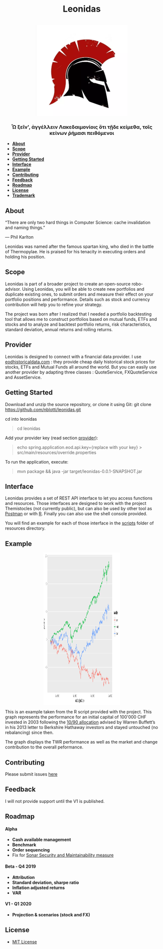 <div id="leo" align="center"><h1> Leonidas </h1>
</div>
<div id="leonidas-logo" align="center">
    <br />
    <img src="https://github.com/nblotti/leonidas/blob/master/src/main/resources/leonidas.png?sanitize=true" alt="Leonidas Logo" width="300"/>
    <h3>Ὦ ξεῖν', ἀγγέλλειν Λακεδαιμονίοις ὅτι τῇδε
κείμεθα, τοῖς κείνων ῥήμασι πειθόμενοι
</h3>
</div>

<div id="badges" align="center">



</div>

<div style='margin:0 auto;width:80%;'>

</div>

- [**About**](#about)
- [**Scope**](#scope)
- [**Provider**](#provider)
- [**Getting Started**](#getting-started)
- [**Interface**](#interface)
- [**Example**](#example)
- [**Contributing**](#contributing)
- [**Feedback**](#feedback)
- [**Roadmap**](#roadmap)
- [**License**](#license)
- [**Trademark**](#trademark)

## About


“There are only two hard things in Computer Science: cache invalidation and naming things.”

— Phil Karlton

Leonidas was named after the famous spartan king, who died in the battle of Thermopylae.  He is praised for his tenacity in executing orders and holding his position.
## Scope

Leonidas is part of a broader project to create an open-source robo-advisor. Using Leonidas, you will be able to create new portfolios and duplicate existing ones, to submit orders and measure their effect on your portfolio positions and performance. Details such as stock and currency contribution will help you to refine your strategy. 

The project was born after I realized that I needed a portfolio backtesting tool that allows me to construct portfolios based on mutual funds, ETFs and stocks and to analyze and backtest portfolio returns, risk characteristics, standard deviation, annual returns and rolling returns. 

## Provider

Leonidas is designed to connect with a financial data provider. I use [eodhistoricaldata.com](https://eodhistoricaldata.com/) : they provide cheap daily historical stock prices for stocks, ETFs and Mutual Funds all around the world. But you can easily  use another provider by adapting three classes : QuoteService, FXQuoteService and AssetService.

## Getting Started

Download and unzip the source repository, or clone it using Git: git clone https://github.com/nblotti/leonidas.git

cd into leonidas

<blockquote>
cd leonidas

</blockquote>

Add your provider key (read section [provider](#provider)):
<blockquote>
echo spring.application.eod.api.key={replace with your key} > src/main/resources/override.properties
</blockquote>

To run the application, execute:
<blockquote>
mvn package && java -jar target/leonidas-0.0.1-SNAPSHOT.jar
</blockquote>


## Interface

Leonidas provides a set of REST API interface to let you access functions and resources. Those interfaces are designed to work with the project Themistocles (not currently public), but can also be used by other tool as [Postman](https://www.getpostman.com/) or with [R](https://www.r-project.org/). 
Finally you can also use the shell console provided. 

You will find an example for each of those interface in the [scripts](https://github.com/nblotti/leonidas/tree/master/src/main/resources/scripts) folder of resources directory.

## Example

<img src="https://github.com/nblotti/leonidas/blob/master/src/main/resources/15YwBuffet.png" alt="15Y" height="500" width="1200" style="display: block;margin-left: auto;margin-right: auto;width: 50%;"/>

This is an example taken from the R script provided with the project. This graph represents the performance for an initial capital of 100'000 CHF invested in 2003 following the [10/90 allocation](https://www.investopedia.com/articles/personal-finance/121815/buffetts-9010-asset-allocation-sound.asp) advised by Warren Buffett’s in his 2013 letter to Berkshire Hathaway investors and stayed untouched (no rebalancing) since then. 

The graph displays the TWR performance as well as the market and change contribution to the overall peformance.


## Contributing

Please submit issues [here](https://github.com/nblotti/leonidas/issues)


## Feedback

I will not provide support until the V1 is published. 

## Roadmap

<h4>Alpha</h4>

 - __Cash available management__
 - __Benchmark__
 - __Order sequencing__
 - Fix for [Sonar Security and Maintainability measure](https://sonarcloud.io/dashboard?id=nblotti_leonidas)
 
 <h4>Beta - Q4 2019</h4>
 
 - __Attribution__
 - __Standard deviation, sharpe ratio__
 - __Inflation adjusted returns__
 - __VAR__
 
 <h4>V1 - Q1 2020</h4>
 
 - __Projection & scenarios (stock and FX)__


## License

- [MIT License](LICENSE)


